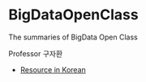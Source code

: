 # BigDataOpenClass
The summaries of BigData Open Class

Professor 구자환
* [Resource in Korean](https://www.youtube.com/watch?v=0-e4bHkwKek&list=PLqAwhiXn3e8kpXeJzyJF1ZZVFz-8luYZI&index=2)
